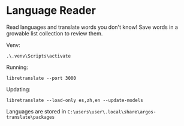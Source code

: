 # Language Reader
Read languages and translate words you don't know!
Save words in a growable list collection to review them.

Venv:
```
.\.venv\Scripts\activate
```

Running:
```
libretranslate --port 3000
```

Updating:
```
libretranslate --load-only es,zh,en --update-models
```

Languages are stored in `C:\users\user\.local\share\argos-translate\packages`